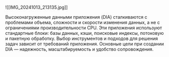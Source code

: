 ![[IMG_20241013_213135.jpg]]

Высоконагруженные данными приложения (DIA) сталкиваются с проблемами объема, сложности и скорости изменения данных, а не с ограничениями производительности CPU. Эти приложения используют стандартные блоки: базы данных, кэши, поисковые индексы, потоковую и пакетную обработку. Выбор инструментов и подходов для решения задач зависит от требований приложения. Основные цели при создании DIA — надежность, масштабируемость и удобство сопровождения.